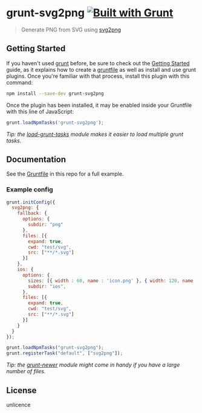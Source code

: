 # grunt-svg2png [![Built with Grunt](https://cdn.gruntjs.com/builtwith.png)](http://gruntjs.com/)

> Generate PNG from SVG using [svg2png](https://github.com/domenic/svg2png)


## Getting Started

If you haven't used [grunt][] before, be sure to check out the [Getting Started][] guide, as it explains how to create a [gruntfile][Getting Started] as well as install and use grunt plugins. Once you're familiar with that process, install this plugin with this command:

```sh
npm install --save-dev grunt-svg2png
```

Once the plugin has been installed, it may be enabled inside your Gruntfile with this line of JavaScript:

```js
grunt.loadNpmTasks('grunt-svg2png');
```

*Tip: the [load-grunt-tasks](https://github.com/sindresorhus/load-grunt-tasks) module makes it easier to load multiple grunt tasks.*


[grunt]: http://gruntjs.com
[Getting Started]: https://github.com/gruntjs/grunt/wiki/Getting-started


## Documentation

See the [Gruntfile](Gruntfile.js) in this repo for a full example.


### Example config

```js
grunt.initConfig({
  svg2png: {
    fallback: {
      options: {
        subdir: "png"
      },
      files: [{
        expand: true,
        cwd: "test/svg",
        src: ["**/*.svg"]
      }]
    },
    ios: {
      options: {
        sizes: [{ width : 60, name : 'icon.png' }, { width: 120, name : 'icon@2x.png' }], //specify multiple for each file to generate various sizes at once
        subdir: "ios",
      },
      files: [{
        expand: true,
        cwd: "test/svg",
        src: ["**/*.svg"]
      }]
    }
  }
});

grunt.loadNpmTasks("grunt-svg2png");
grunt.registerTask("default", ["svg2png"]);
```

*Tip: the [grunt-newer](https://github.com/tschaub/grunt-newer) module might come in handy if you have a large number of files.*

## License

unlicence
